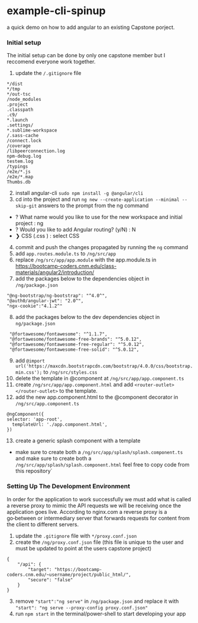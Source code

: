 # example-cli-spinup
a quick demo on how to add angular to an existing Capstone porject.

### Initial setup 
The initial setup can be done by only one capstone member but I reccomend everyone work together.

 1. update the `/.gitignore` file
 ```
*/dist
*/tmp
*/out-tsc
/node_modules
.project
.classpath
.c9/
*.launch
.settings/
*.sublime-workspace
/.sass-cache
/connect.lock
/coverage
/libpeerconnection.log
npm-debug.log
testem.log
/typings
/e2e/*.js
/e2e/*.map
Thumbs.db
 ```
 
 2. install angular-cli `sudo npm install -g @angular/cli`
 3. cd into the project and run `ng new --create-application --minimal --skip-git`
 answers to the prompt from the ng command
  * ? What name would you like to use for the new workspace and initial project : ng
  * ? Would you like to add Angular routing? (y/N) : N
  * ❯ CSS    (.css ) : select CSS
 4. commit and push the changes propagated by running the `ng` command
 5. add `app.routes.module.ts` to `/ng/src/app`
 6. replace `/ng/src/app/app.module` with the app.module.ts in https://bootcamp-coders.cnm.edu/class-materials/angular2/introduction/
 7. add the packages below to the dependencies object in `/ng/package.json`
 ```
 "@ng-bootstrap/ng-bootstrap": "^4.0^",
 "@auth0/angular-jwt": "2.0^",
 "ngx-cookie":"4.1.2^"
 ```
 8. add the packages below to the dev dependencies object in `ng/package.json`
 ```
  "@fortawesome/fontawesome": "^1.1.7",
  "@fortawesome/fontawesome-free-brands": "^5.0.12",
  "@fortawesome/fontawesome-free-regular": "^5.0.12",
  "@fortawesome/fontawesome-free-solid": "^5.0.12",
 ```
 9. add `@import url('https://maxcdn.bootstrapcdn.com/bootstrap/4.0.0/css/bootstrap.min.css');` to `/ng/src/styles.css`
 10. delete the template in @component at `/ng/src/app/app.component.ts`
 11. create `/ng/src/app/app.component.html` and add `<router-outlet></router-outlet>` to the template.
 12. add the new app.component.html to the @component decorator in `/ng/src/app.component.ts` 
```
@ngComponent({
selector: 'app-root',
  templateUrl: './app.component.html',
})
```
13. create a generic splash component with a template
* make sure to create both a `/ng/src/app/splash/splash.component.ts` and make sure to create both a `/ng/src/app/splash/splash.component.html` feel free to copy code from this repository`
### Setting Up The Development Environment
In order for the application to work successfully we must add what is called a reverse proxy to mimic the API requests we will be receiving once the application goes live. According to nginx.com a reverse proxy is a go‑between or intermediary server that forwards requests for content from the client to different servers. 
1. update the `.gitignore` file with `*/proxy.conf.json`
2. create the `/ng/proxy.conf.json` file (this file is unique to the user and must be updated to point at the users capstone project) 
``` 
{
	"/api": {
		"target": "https://bootcamp-coders.cnm.edu/~username/project/public_html/",
		"secure": "false"
	}
}
```
3. remove `"start":"ng serve"` in `/ng/package.json` and replace it with `"start": "ng serve --proxy-config proxy.conf.json"`
4. run `npm start` in the terminal/power-shell to start developing your app 

 

 
 
  
  
 
  
 
